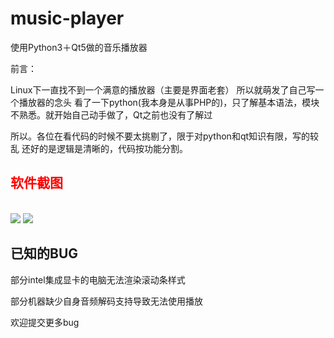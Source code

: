 # music-player

使用Python3＋Qt5做的音乐播放器

前言：

Linux下一直找不到一个满意的播放器（主要是界面老套）
所以就萌发了自己写一个播放器的念头
看了一下python(我本身是从事PHP的)，只了解基本语法，模块不熟悉。就开始自己动手做了，Qt之前也没有了解过

所以。各位在看代码的时候不要太挑剔了，限于对python和qt知识有限，写的较乱
还好的是逻辑是清晰的，代码按功能分割。



<h2 style="color:red" >软件截图</h2>
<br>
<img src="https://github.com/codeAB/music-player/blob/master/image/s2.png" />
<img src="https://github.com/codeAB/music-player/blob/master/image/s1.png" />

<h2 >已知的BUG</h2>


部分intel集成显卡的电脑无法渲染滚动条样式

部分机器缺少自身音频解码支持导致无法使用播放

欢迎提交更多bug